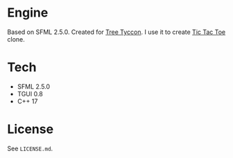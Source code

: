 # Engine
Based on SFML 2.5.0. Created for [Tree Tyccon](https://github.com/Condzi/TreeTyccon). I use it to create [Tic Tac Toe](https://github.com/Condzi/TicTacToe) clone.

# Tech
* SFML 2.5.0
* TGUI 0.8
* C++ 17

# License
See `LICENSE.md`.
